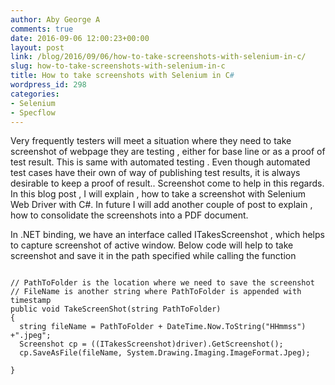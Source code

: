 ```yaml
---
author: Aby George A
comments: true
date: 2016-09-06 12:00:23+00:00
layout: post
link: /blog/2016/09/06/how-to-take-screenshots-with-selenium-in-c/
slug: how-to-take-screenshots-with-selenium-in-c
title: How to take screenshots with Selenium in C#
wordpress_id: 298
categories:
- Selenium
- Specflow
---
```


Very frequently testers will meet a situation where they need to take screenshot of webpage they are testing , either for base line or as a proof of test result. This is same with automated testing . Even though automated test cases have their own of way of publishing test results, it is always desirable to keep a proof of result.. Screenshot come to help in this regards. In this blog post , I will explain , how to take a screenshot with Selenium Web Driver with C#. In future I will add another couple of post to explain , how to consolidate the screenshots into a PDF document.

In .NET binding, we have an interface called ITakesScreenshot , which helps to capture screenshot of active window. Below code will help to take screenshot and save it in the path specified while calling the function

``` plain

// PathToFolder is the location where we need to save the screenshot
// FileName is another string where PathToFolder is appended with timestamp
public void TakeScreenShot(string PathToFolder)
{
  string fileName = PathToFolder + DateTime.Now.ToString("HHmmss") +".jpeg";
  Screenshot cp = ((ITakesScreenshot)driver).GetScreenshot();
  cp.SaveAsFile(fileName, System.Drawing.Imaging.ImageFormat.Jpeg);

}
```
